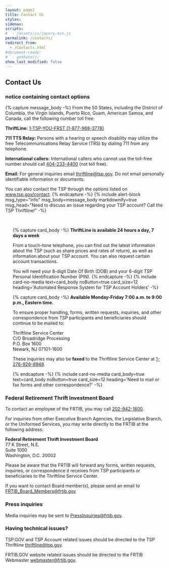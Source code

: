 ```yaml
---
layout: page2
title: Contact Us
styles:
sidenav:
scripts:
#  - /assets/js/jquery.min.js
permalink: /contacts/
redirect_from:
  - /Contacts.html
#document-ready:
#  - getRate();
show_last_modified: false
---
```


## Contact Us


<h3 class="usa-sr-only">notice containing contact options</h3>
{% capture message_body -%}
From the 50 States, including the District of Columbia, the Virgin Islands, Puerto Rico, Guam, American Samoa, and Canada, call the following number toll free:

__ThriftLine:__
<a href="tel:1-877-968-3778">1-TSP-YOU-FRST (1-877-968-3778)</a>

__711 TTS Relay:__ Persons with a hearing or speech disability may utilize the free Telecommunications Relay Service (TRS) by dialing 711 from any telephone.

__International callers:__ International callers who cannot use the toll-free number should call <a href="tel:404-233-4400">404-233-4400</a>
(not toll free).

__Email:__ For general inquiries email <thriftline@tsp.gov>. Do not email personally identifiable information or documents.

You can also contact the TSP through the options listed on
<a href="https://www.tsp.gov/contact" target="_blank" rel="noopener">www.tsp.gov/contact</a>.
{% endcapture -%}
{% include alert-block msg_type="info" msg_body=message_body markdownify=true
  msg_head="Need to discuss an issue regarding your TSP account?  Call the TSP Thriftline!" -%}

<br clear="all">

<ul class="usa-card-group">

<!--start of automated response card -->
{% capture card_body -%}
__ThriftLine is available 24 hours a day, 7 days a week__

From a touch-tone telephone, you can find out the latest information about the TSP (such as share prices and rates of return), as well as information about your TSP account.  You can also request certain account transactions.

You will need your 8-digit Date Of Birth (DOB) and your 6-digit TSP Personal Identification Number (PIN).
{% endcapture -%}
{% include card-no-media text=card_body noButton=true card_size=12
  heading='Automated Response System for TSP Account Holders' -%}

<!--start of talk to card -->
<!-- {% capture card_body -%}
__Available Monday-Friday   7:00 a.m. to 9:00 p.m., Eastern time.__

Press 3 to speak to a Participant Service Representative (PSR) when calling the ThriftLine.

PSRs handle questions about loans, contribution allocations, interfund transfers, designations of beneficiaries, and withdrawals.
{% endcapture -%}
{% include card-no-media text=card_body noButton=true card_size=6
  heading='Talk to a Participant Service Rep' -%}
-->
<!--start of mail or fax card -->
{% capture card_body -%}
__Available Monday-Friday   7:00 a.m. to 9:00 p.m., Eastern time.__

To ensure proper handling, forms, written requests, inquiries, and other correspondence from TSP participants and beneficiaries should continue to be mailed to:

Thriftline Service Center<br>
C/O Broadridge Processing<br>
P.O. Box 1600<br>
Newark, NJ 07101-1600

These inquiries may also be __faxed__ to the Thriftline Service Center at <a href="tel:1-276-926-8948">1-276-926-8948</a>.

{% endcapture -%}
{% include card-no-media card_body=true text=card_body noButton=true card_size=12
  heading='Need to mail or fax forms and other correspondence?' -%}

</ul>

### Federal Retirement Thrift Investment Board

To contact an employee of the FRTIB, you may call <a href="tel:202-942-1600">202-942-1600</a>.

For inquiries from other Executive Branch Agencies, the Legislative Branch, or the Uniformed Services, you may write directly to the FRTIB at the following address:

__Federal Retirement Thrift Investment Board__<br>
77 K Street, N.E. <br>
Suite 1000<br>
Washington, D.C. 20002

Please be aware that the FRTIB will forward any forms, written requests, inquiries, or correspondence it receives from TSP participants or beneficiaries to the Thriftline Service Center.

If you want to contact Board member(s), please send an email to <a href="mailto:FRTIB_Board_Members@frtib.gov">FRTIB_Board_Members@frtib.gov</a>

### Press inquiries

Media inquiries may be sent to <PressInquiries@frtib.gov>.

### Having technical issues?

TSP.GOV and TSP Account related issues should be directed to the TSP Thriftline <a href="mailto:thriftline@tsp.gov?subject=TSP Account Issues" target="_blank" rel="noopener">thriftline@tsp.gov</a>.

FRTIB.GOV website related issues should be directed to the FRTIB Webmaster <a href="mailto:{{site.email}}?subject=FRTIB website technical issues" target="_blank" rel="noopener">webmaster@frtib.gov</a>.

<!-- CONTENT END -->
